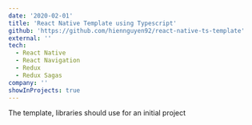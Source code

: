 ```yaml
---
date: '2020-02-01'
title: 'React Native Template using Typescript'
github: 'https://github.com/hiennguyen92/react-native-ts-template'
external: ''
tech:
  - React Native
  - React Navigation
  - Redux
  - Redux Sagas
company: ''
showInProjects: true
---
```


The template, libraries should use for an initial project 